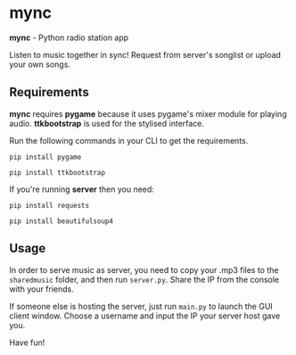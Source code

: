 # mync

**mync** - Python radio station app

Listen to music together in sync! Request from server's songlist or upload your own songs.

## Requirements
**mync** requires **pygame** because it uses pygame's mixer module for playing audio. **ttkbootstrap** is used for the stylised interface.

Run the following commands in your CLI to get the requirements.

`pip install pygame`

`pip install ttkbootstrap`

If you're running **server** then you need:

`pip install requests`

`pip install beautifulsoup4`

## Usage
In order to serve music as server, you need to copy your .mp3 files to the `sharedmusic` folder, and then run `server.py`. Share the IP from the console with your friends.

If someone else is hosting the server, just run `main.py` to launch the GUI client window. Choose a username and input the IP your server host gave you.

Have fun!
